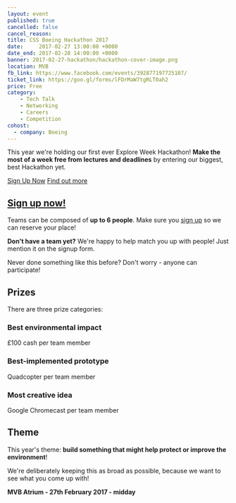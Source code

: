 ```yaml
---
layout: event
published: true
cancelled: false
cancel_reason:
title: CSS Boeing Hackathon 2017
date:     2017-02-27 13:00:00 +0000
date_end: 2017-02-28 14:00:00 +0000
banner: 2017-02-27-hackathon/hackathon-cover-image.png
location: MVB
fb_link: https://www.facebook.com/events/392877197725107/
ticket_link: https://goo.gl/forms/lFDrMaW7tgRLT0ah2
price: Free
category:
    - Tech Talk
    - Networking
    - Careers
    - Competition
cohost:
  - company: Boeing
---
```


This year we're holding our first ever Explore Week Hackathon! **Make the most of a week free from lectures and deadlines** by entering our biggest, best Hackathon yet.

<a href="https://goo.gl/forms/lFDrMaW7tgRLT0ah2" class="btn btn--dark">Sign Up Now</a>
<a href="/hackathon-2017" class="btn btn--dark">Find out more</a>

## [Sign up now!](https://goo.gl/forms/lFDrMaW7tgRLT0ah2)

Teams can be composed of **up to 6 people**. Make sure you [sign up](https://goo.gl/forms/lFDrMaW7tgRLT0ah2) so we can reserve your place!

**Don't have a team yet?** We're happy to help match you up with people! Just mention it on the signup form.

Never done something like this before? Don't worry - anyone can participate!

## Prizes

There are three prize categories:

### Best environmental impact
£100 cash per team member

### Best-implemented prototype
Quadcopter per team member

### Most creative idea
Google Chromecast per team member

## Theme

This year's theme: **build something that might help protect or improve the environment**!

We're deliberately keeping this as broad as possible, because we want to see what you come up with!

**MVB Atrium - 27th February 2017 - midday**
